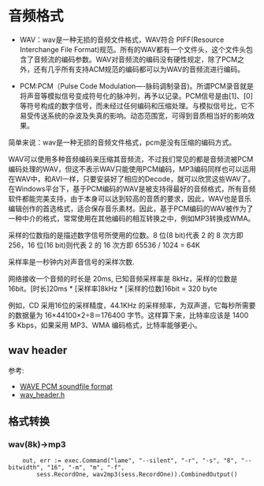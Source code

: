 # 音频格式
- WAV：wav是一种无损的音频文件格式，WAV符合 PIFF(Resource Interchange File Format)规范。所有的WAV都有一个文件头，这个文件头包含了音频流的编码参数。WAV对音频流的编码没有硬性规定，除了PCM之外，还有几乎所有支持ACM规范的编码都可以为WAV的音频流进行编码。

- PCM:PCM（Pulse Code Modulation—-脉码调制录音)。所谓PCM录音就是将声音等模拟信号变成符号化的脉冲列，再予以记录。PCM信号是由[1]、[0]等符号构成的数字信号，而未经过任何编码和压缩处理。与模拟信号比，它不易受传送系统的杂波及失真的影响。动态范围宽，可得到音质相当好的影响效果。

简单来说：wav是一种无损的音频文件格式，pcm是没有压缩的编码方式。

WAV可以使用多种音频编码来压缩其音频流，不过我们常见的都是音频流被PCM编码处理的WAV，但这不表示WAV只能使用PCM编码，MP3编码同样也可以运用在WAV中，和AVI一样，只要安装好了相应的Decode，就可以欣赏这些WAV了。在Windows平台下，基于PCM编码的WAV是被支持得最好的音频格式，所有音频软件都能完美支持，由于本身可以达到较高的音质的要求，因此，WAV也是音乐编辑创作的首选格式，适合保存音乐素材。因此，基于PCM编码的WAV被作为了一种中介的格式，常常使用在其他编码的相互转换之中，例如MP3转换成WMA。

采样的位数指的是描述数字信号所使用的位数。8 位(8 bit)代表 2 的 8 次方即 256，16 位(16 bit)则代表 2 的 16 次方即 65536 / 1024 = 64K

采样率是一秒钟内对声音信号的采样次数.

网络接收一个音频的时长是 20ms, 已知音频采样率是 8kHz，采样的位数是 16bit。[时长]20ms * [采样率]8kHz * [采样的位数]16bit = 320 byte

例如，CD 采用16位的采样精度，44.1KHz 的采样频率，为双声道，它每秒所需要的数据量为 16×44100×2÷8＝176400 字节。这样算下来，比特率应该是 1400 多 Kbps，如果采用 MP3、WMA 编码格式，比特率能够更小。

## wav header
参考:
- [WAVE PCM soundfile format](http://soundfile.sapp.org/doc/WaveFormat/)
- [wav_header.h](https://gist.github.com/Jon-Schneider/8b7c53d27a7a13346a643dac9c19d34f)

## 格式转换
### wav(8k)->mp3
```
	out, err := exec.Command("lame", "--silent", "-r", "-s", "8", "--bitwidth", "16", "-m", "m", "-f",
		sess.RecordOne, wav2mp3(sess.RecordOne)).CombinedOutput()
```